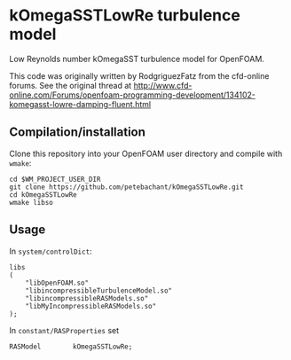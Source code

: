 kOmegaSSTLowRe turbulence model
===============================

Low Reynolds number kOmegaSST turbulence model for OpenFOAM.

This code was originally written by RodgriguezFatz from the cfd-online forums. See the 
original thread at 
http://www.cfd-online.com/Forums/openfoam-programming-development/134102-komegasst-lowre-damping-fluent.html

Compilation/installation
------------------------

Clone this repository into your OpenFOAM user directory and compile with `wmake`:

    cd $WM_PROJECT_USER_DIR
    git clone https://github.com/petebachant/kOmegaSSTLowRe.git
    cd kOmegaSSTLowRe
    wmake libso

Usage
-----

In `system/controlDict`:

```
libs
(
    "libOpenFOAM.so"
    "libincompressibleTurbulenceModel.so"
    "libincompressibleRASModels.so"
    "libMyIncompressibleRASModels.so"
);
```

In `constant/RASProperties` set

    RASModel        kOmegaSSTLowRe;


